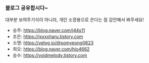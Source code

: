 ### 블로그 공유합시다~
대부분 보여주기식이 아니라, 개인 소장용으로 쓴다는 점 감안해서 봐주세요!

- 승주: https://blog.naver.com/j44s11
- 조은: https://jxxxxharu.tistory.com
- 소명: https://velog.io/@somyeong0623
- 희오: https://blog.naver.com/hio4662
- 승수: https://voidmelody.tistory.com

